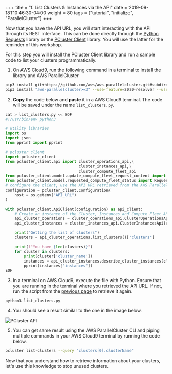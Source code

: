 +++
title = "f. List Clusters & Instances via the API"
date = 2019-09-18T10:46:30-04:00
weight = 80
tags = ["tutorial", "initialize", "ParallelCluster"]
+++

Now that you have the API URL, you will start interacting with the API through its REST interface. This can be done directly through the [Python Requests](https://docs.python-requests.org/en/latest/) library or the [PCluster Client](https://github.com/aws/aws-parallelcluster/tree/develop/api/client/src) library. You will use the latter for the reminder of this workshop.

For this step you will install the PCluster Client library and run a sample code to list your clusters programmatically.

1. On AWS Cloud9, run the following command in a terminal to install the library and AWS ParallelCluster

```bash
pip3 install git+https://github.com/aws/aws-parallelcluster.git#subdirectory=api/client/src --use-feature=2020-resolver --user
pip3 install "aws-parallelcluster>=3" --use-feature=2020-resolver --user
```

2. **Copy** the code below and **paste** it in a AWS Cloud9 terminal. The code will be saved under the name `list_clusters.py`.

```python
cat > list_clusters.py << EOF
#!/usr/bin/env python3

# utility libraries
import os
import json
from pprint import pprint

# pcluster client
import pcluster_client
from pcluster_client.api import cluster_operations_api,\
                                cluster_instances_api,\
                                cluster_compute_fleet_api
from pcluster_client.model.update_compute_fleet_request_content import UpdateComputeFleetRequestContent
from pcluster_client.model.requested_compute_fleet_status import RequestedComputeFleetStatus
# configure the client, use the API URL retrieved from the AWS ParallelCluster API sack output
configuration = pcluster_client.Configuration(
    host = os.getenv("API_URL")
)

with pcluster_client.ApiClient(configuration) as api_client:
    # Create an instance of the Cluster, Instances and Compute Fleet API classes
    api_cluster_operations = cluster_operations_api.ClusterOperationsApi(api_client)
    api_cluster_instances = cluster_instances_api.ClusterInstancesApi(api_client)

    print("Getting the list of clusters")
    clusters = api_cluster_operations.list_clusters()['clusters']

    print(f"You have {len(clusters)}")
    for cluster in clusters:
        print(cluster['cluster_name'])
        instances = api_cluster_instances.describe_cluster_instances(cluster['cluster_name'])
        pprint(instances["instances"])
EOF
```

3. In a terminal on AWS Cloud9, execute the file with Python. Ensure that you are running in the terminal where you retrieved the API URL. If not, run the script from the [previous page](/04-hpc-aws-parallelcluster-api/03-retrieve-api-url.html) to retrieve it again.

```bash
python3 list_clusters.py
```

4. You should see a result similar to the one in the image below.

![PCluster API](/images/hpc-aws-parallelcluster-workshop/pcapi-list.png)

5. You can get same result using the AWS ParallelCluster CLI and piping multiple commands in your AWS Cloud9 terminal by running the code below.

```bash
pcluster list-clusters --query "clusters[0].clusterName"
```

Now that you understand how to retrieve information about your clusters, let's use this knowledge to stop unused clusters.
